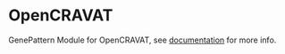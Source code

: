# OpenCRAVAT

GenePattern Module for OpenCRAVAT, see [documentation](https://genepattern.github.io/OpenCRAVAT/) for more info.